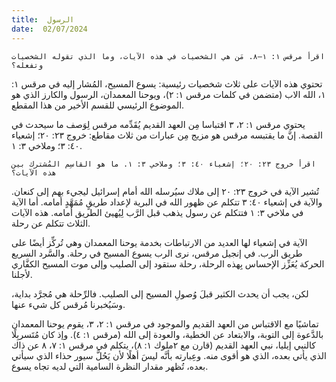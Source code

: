 ```yaml
---
title:  الرسول
date:  02/07/2024
---
```


`اقرأ مرقس ١: ١–٨. مَن هي الشخصيات في هذه الآيات، وما الذي تقوله الشخصيات وتفعله؟`

تحتوي هذه الآيات على ثلاث شخصيات رئيسية: يسوع المسيح، المُشار إليه في مرقس ١: ١، الله الاب (متضمن في كلمات مرقس ١: ٢)، ويوحنا المعمدان، الرسول والكارز الذي هو الموضوع الرئيسي للقسم الأخير من هذا المقطع.

يحتوي مرقس ١: ٢، ٣ اقتباسا مِن العهد القديم يُقَدِّمه مرقس لِوَصف ما سيحدث في القصة. إنَّ ما يقتبسه مرقس هو مزيج مِن عبارات من ثلاث مقاطع: خروج ٢٣: ٢٠؛ إشعياء ٤٠: ٣؛ وملاخي ٣: ١.

`اقرأ خروج ٢٣: ٢٠؛ إشعياء ٤٠: ٣؛ وملاخي ٣: ١. ما هو القاسِم المُشترك بين هذه الآيات؟`

تُشير الآية في خروج ٢٣: ٢٠ إلى ملاك سيُرسله الله أمام إسرائيل ليجيء بهم إلى كنعان. والآية في إشعياء ٤٠: ٣ تتكلم عن ظهور الله في البرية لإعداد طريقٍ مُمَهَّدٍ أمامه. أما الآية في ملاخي ٣: ١ فتتكلم عن رسول يذهب قبل الرَّب لِيُهيئ الطريق أمامه. هذه الآيات الثلاث تتكلم عن رحلة.

الآية في إشعياء لها العديد من الارتباطات بخدمة يوحنا المعمدان وهي تُركِّز أيضًا على طريق الرب. في إنجيل مرقس، نرى الرب يسوع المسيح في رحلة. والسَّرد السريع الحركة يُعَزِّز الإحساس بِهذه الرحلة، رحلة ستقود إلى الصليب وإلى موت المسيح الكفَّاري لأجلنا.

لكن، يجب أن يحدث الكثير قبلَ وُصولِ المسيح إلى الصليب. فالرِّحلة هي مُجرَّد بداية، وسَيُخبرنا مُرقس كل شيء عنها.

تماشيًا مع الاقتباس من العهد القديم والموجود في مرقس ١: ٢، ٣، يقوم يوحنا المعمدان بالدَّعوة إلى التوبة، والابتعاد عن الخطية، والعودة إلى الله (مرقس ١: ٤). وإذ كان مُتَسربِلًا كالنبي إيليا، نبي العهد القديم (قارن مع ٢ملوك ١: ٨)، يتكلم في مرقس ١: ٧، ٨ عن ذاك الذي يأتي بعده، الذي هو أقوى منه. وعِبارته بأنَّه ليسَ أهلًا لأن يَحُلَّ سيور حذاء الذي سيأتي بعده، تُظهر مقدار النظرة السامية التي لديه تجاه يسوع.